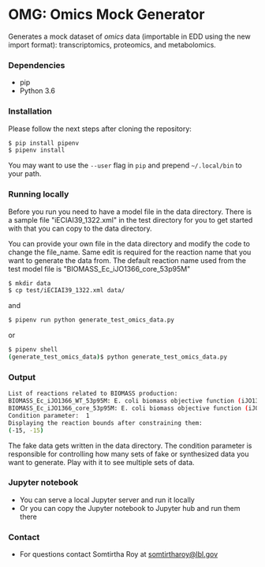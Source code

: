 # OMG: Omics Mock Generator

Generates a mock dataset of _omics_ data (importable in EDD using the new import format): transcriptomics, proteomics, and metabolomics.

### Dependencies
- pip
- Python 3.6


### Installation

Please follow the next steps after cloning the repository:
```bash
$ pip install pipenv
$ pipenv install
```
You may want to use the `--user` flag in `pip` and prepend `~/.local/bin` to your path.

### Running locally

Before you run you need to have a model file in the data directory.
There is a sample file "iECIAI39_1322.xml" in the test directory for you to get started with that you can copy to the data directory.

You can provide your own file in the data directory and modify the code to change the file_name. Same edit is required for the reaction name that you want to generate the data from.
The default reaction name used from the test model file is "BIOMASS_Ec_iJO1366_core_53p95M"

```bash
$ mkdir data
$ cp test/iECIAI39_1322.xml data/
```
and
```bash
$ pipenv run python generate_test_omics_data.py
```
or
```bash
$ pipenv shell
(generate_test_omics_data)$ python generate_test_omics_data.py

```

### Output

```sh
List of reactions related to BIOMASS production:
BIOMASS_Ec_iJO1366_WT_53p95M: E. coli biomass objective function (iJO1366) - WT - with 53.95 GAM estimate
BIOMASS_Ec_iJO1366_core_53p95M: E. coli biomass objective function (iJO1366) - core - with 53.95 GAM estimate
Condition parameter:  1
Displaying the reaction bounds after constraining them:
(-15, -15) 
```
The fake data gets written in the data directory. The condition parameter is responsible for controlling how many sets of fake or synthesized data you want to generate. Play with it to see multiple sets of data.

### Jupyter notebook
- You can serve a local Jupyter server and run it locally
- Or you can copy the Jupyter notebook to Jupyter hub and run them there


### Contact
- For questions contact Somtirtha Roy at [somtirtharoy@lbl.gov](somtirtharoy@lbl.gov)
